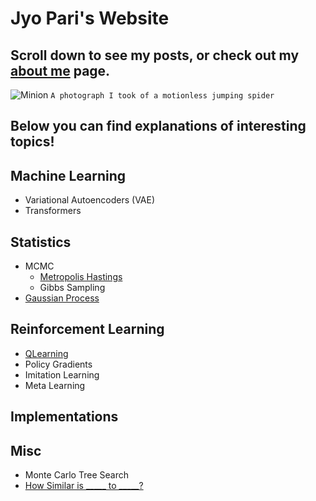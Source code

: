 # Jyo Pari's Website
## Scroll down to see my posts, or check out my [about me](https://jyopari.github.io/aboutMe) page.
![Minion](https://pbs.twimg.com/media/EbXgy3nX0AASpL2?format=jpg&name=large)
`A photograph I took of a motionless jumping spider`

## Below you can find explanations of interesting topics!

## Machine Learning
+ Variational Autoencoders (VAE)
+ Transformers

## Statistics
+ MCMC
  - [Metropolis Hastings](https://jyopari.github.io/MetropolisHastings)
  - Gibbs Sampling
+ [Gaussian Process](https://jyopari.github.io/GaussianProcess)

## Reinforcement Learning
+ [QLearning](https://jyopari.github.io/QLearning)
+ Policy Gradients
+ Imitation Learning
+ Meta Learning

## Implementations 

## Misc
+ Monte Carlo Tree Search
+ [How Similar is _____ to _____?](https://jyopari.github.io/Similarity)
  
 

